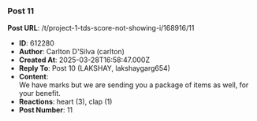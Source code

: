 ### Post 11
**Post URL**: /t/project-1-tds-score-not-showing-i/168916/11
- **ID**: 612280
- **Author**: Carlton D'Silva (carlton)
- **Created At**: 2025-03-28T16:58:47.000Z
- **Reply To**: Post 10 (LAKSHAY, lakshaygarg654)
- **Content**:  
  We have marks but we are sending you a package of items as well, for your benefit.
- **Reactions**: heart (3), clap (1)
- **Post Number**: 11

